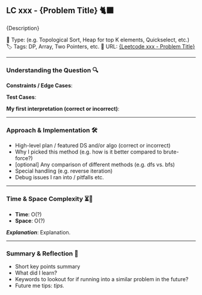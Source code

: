 ## LC xxx - {Problem Title} 🐈‍⬛

{Description}

🧩 Type: (e.g. Topological Sort, Heap for top K elements, Quickselect, etc.)
🏷️ Tags: DP, Array, Two Pointers, etc.
🔗 URL: [{Leetcode xxx - Problem Title}](link)

---

### Understanding the Question 🔍

**Constraints / Edge Cases**:

**Test Cases**:

**My first interpretation (correct or incorrect)**:

---

### Approach & Implementation 🛠️

- High-level plan / featured DS and/or algo (correct or incorrect)
- Why I picked this method (e.g. how is it better compared to brute-force?)
- [optional] Any comparison of different methods (e.g. dfs vs. bfs)
- Special handling (e.g. reverse iteration)
- Debug issues I ran into / pitfalls etc.

---

### Time & Space Complexity ⏳🌌

- **Time**: O(?)
- **Space**: O(?)

**_Explanation_**:
Explanation.

---

### Summary & Reflection 💭

- Short key points summary
- What did I learn?
- Keywords to lookout for if running into a similar problem in the future?
- Future me tips: _tips._
